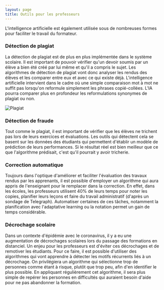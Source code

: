 ```yaml
---
layout: page
title: Outils pour les professeurs
---
```


L'intelligence artificielle est également utilisée sous de nombreuses formes pour faciliter le travail du formateur.

### Détection de plagiat

La détection de plagiat est de plus en plus implémentée dans le système scolaire. 
Il est important de pouvoir vérifier qu'un devoir soumis par un élève a bien été créé par lui même et qu'il a compris le sujet.
Les algorithmes de détection de plagiat vont donc analyser les rendus des élèves et les comparer entre eux et avec ce qui existe déjà.
L'intelligence artificielle intervient dans le cadre où une simple comparaison mot à mot ne suffit pas lorsqu'on reformule simplement les phrases copié-collées. 
L'IA pourra comparer plus en profondeur les reformulations synonymes de plagiat ou non.

![Plagiat](/plagiat.png)

### Détection de fraude

Tout comme le plagiat, il est important de vérifier que les élèves ne trichent pas lors de leurs exercices et évaluations.
Les outils qui détectent cela se basent sur les données des étudiants qui permettent d'établir un modèle de prédiction de leurs performances.
Si le résultat réel est bien meilleur que ce que l'algorithme prédisait, c'est qu'il pourrait y avoir tricherie.

### Correction automatique

Toujours dans l'optique d'améliorer et faciliter l'évaluation des travaux rendus par les apprenants, 
il est possible d'employer un algorithme qui aura appris de l'enseignant pour le remplacer dans la correction.
En effet, dans les écoles, les professeurs utilisent 40% de leurs temps pour noter les copies, planifier leurs leçons et faire du travail administratif (d'après un sondage de Telegraph). 
Automatiser certaines de ces tâches, notamment la planification avec l'adaptative learning ou la notation permet un gain de temps considérable.

### Décrochage scolaire

Dans un contexte d'épidémie avec le coronavirus, il y a eu une augmentation de décrochages scolaires lors du passage des formations en distanciel.
Un enjeu pour les professeurs est d'éviter ces décrochages et de remotiver les étudiants.
Pour ce faire, il est possible d'utiliser des algorithmes qui vont apprendre à détecter les motifs récurrents liés à un décrochage.
On privilégiera un algorithme qui sélectionne trop de personnes comme étant à risque, plutôt que trop peu, afin d'en identifier le plus possible. 
En appliquant régulièrement cet algorithme, il sera plus simple de repérer les personnes en difficultés qui auraient besoin d'aide pour ne pas abandonner la formation.
